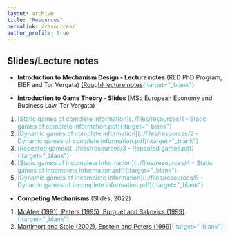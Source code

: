```yaml
---
layout: archive
title: "Resources"
permalink: /resources/
author_profile: true
---
```


## Slides/Lecture notes

* **Introduction to Mechanism Design - Lecture notes** (RED PhD Program, EIEF and Tor Vergata)
<span style="color:#4CB1BD;">[(Rough) lecture notes](../files/resources/intro_mechanism_deisgn.pdf){:target="_blank"}

* **Introduction to Game Theory - Slides** (MSc European Economy and Business Law, Tor Vergata)
1. <span style="color:#4CB1BD;">[Static games of complete information](../files/resources/1 - Static games of complete information.pdf){:target="_blank"}
2. <span style="color:#4CB1BD;">[Dynamic games of complete information](../files/resources/2 - Dynamic games of complete information.pdf){:target="_blank"}
3. <span style="color:#4CB1BD;">[Repeated games](../files/resources/3 - Repeated games.pdf){:target="_blank"}
4. <span style="color:#4CB1BD;">[Static games of incomplete information](../files/resources/4 - Static games of incomplete information.pdf){:target="_blank"}
5. <span style="color:#4CB1BD;">[Dynamic games of incomplete information](../files/resources/5 - Dynamic games of incomplete information.pdf){:target="_blank"}

<!-- * **Introduction to Auction Theory** <br> 
Standard auctions, optimal selling mechanisms -->

* **Competing Mechanisms** (Slides, 2022)
1. <span style="color:#4CB1BD;">[McAfee (1991), Peters (1995), Burguet and Sakovics (1999)](../files/resources/Lecture_1___Competing_Auctions.pdf){:target="_blank"}
2. <span style="color:#4CB1BD;">[Martimort and Stole (2002), Epstein and Peters (1999)](../files/resources/Lecture_2___Competing_Mechanisms__Revelation_Principle_and_Extensions.pdf){:target="_blank"}

